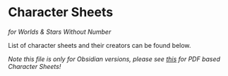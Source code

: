 # Character Sheets 
_for Worlds & Stars Without Number_

List of character sheets and their creators can be found below.

_Note this file is only for Obsidian versions, please see [this](PDF-Links-SWN-WWN.md) for PDF based Character Sheets!_
